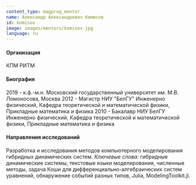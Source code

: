 ```yaml
---
content_type: magprog_mentor
name: Александр Александрович Комисов
id: komisov
image: images/mentors/komisov.jpg
language: ru
---
```


#### Организация

КПМ РИТМ

#### Биография

2019 - к.ф.-м.н.
Московский государственный университет им. М.В. Ломоносова, Москва
2012 - Магистр
НИУ "БелГУ"
Инженерно физический, Кафедра теоретической и математической физики, Прикладные математика и физика
2010 - Бакалавр
НИУ БелГУ
Инженерно физический, Кафедра теоретической и математической физики, Прикладные математика и физика 

#### Направления исследований

Разработка и исследования методов компьютерного моделирования гибридных динамических систем.
_Ключевые слова:_ гибридные динамические системы, текстовые языки моделирования, численные методы, задача Коши для дифференциально-алгебраических систем уравнений, обнаружение событий разных типов, Julia, ModelingToolkit.jl.

